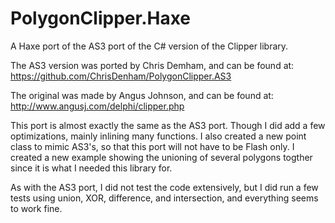 PolygonClipper.Haxe
===================

A Haxe port of the AS3 port of the C# version of the Clipper library.

The AS3 version was ported by Chris Demham, and can be found at:
https://github.com/ChrisDenham/PolygonClipper.AS3

The original was made by Angus Johnson, and can be found at:
http://www.angusj.com/delphi/clipper.php

This port is almost exactly the same as the AS3 port. Though I did add a few optimizations, mainly inlining many functions. I also created a new point class to mimic AS3's, so that this port will not have to be Flash only. I created a new example showing the unioning of several polygons togther since it is what I needed this library for.

As with the AS3 port, I did not test the code extensively, but I did run a few tests using union, XOR, difference, and intersection, and everything seems to work fine.
